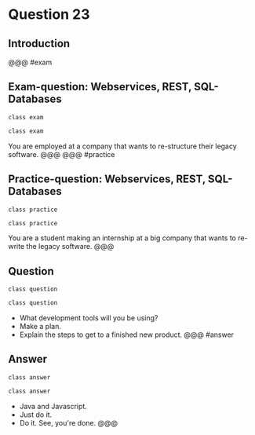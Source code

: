 # Question 23
## Introduction
@@@ #exam
## Exam-question: Webservices, REST, SQL-Databases

```plantuml
class exam
```
```bash
class exam
```
You are employed at a company that wants to re-structure their legacy software.
@@@
@@@ #practice
## Practice-question: Webservices, REST, SQL-Databases

```plantuml
class practice
```
```bash
class practice
```
You are a student making an internship at a big company that wants to re-write the legacy software.
@@@
## Question
```plantuml
class question
```
```bash
class question
```
- What development tools will you be using?
- Make a plan.
- Explain the steps to get to a finished new product.
@@@ #answer
## Answer
```plantuml
class answer
```
```bash
class answer
```
- Java and Javascript.
- Just do it.
- Do it. See, you're done.
@@@